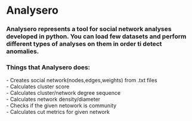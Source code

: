 # Analysero
<h3>Analysero represents a tool for social network analyses developed in python. You can load few datasets and perform different types of analyses on them in order ti detect anomalies. </h3>

<h3> Things that Analysero does:</h3> 
- Creates social network(nodes,edges,weights) from .txt files <br>
- Calculates cluster score<br>
- Calculates cluster/network degree sequence<br>
- Calculates network density/diameter<br>
- Checks if the given netowork is community<br>
- Calculates cut metrics for given network<br>
